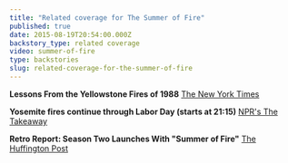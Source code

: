 ```yaml
---
title: "Related coverage for The Summer of Fire"
published: true
date: 2015-08-19T20:54:00.000Z
backstory_type: related coverage
video: summer-of-fire
type: backstories
slug: related-coverage-for-the-summer-of-fire
---
```


**Lessons From the Yellowstone Fires of 1988**
[The New York Times](http://www.nytimes.com/2013/09/02/booming/lessons-from-the-yellowstone-fires-of-1988.html?ref=booming)

**Yosemite fires continue through Labor Day (starts at 21:15)**
[NPR's The Takeaway](http://www.thetakeaway.org/story/315475-exploring-the-road-to-us-action-in-syria-the-state-of-higher-education-yosemite-fires-continue-through-labor-day/)

**Retro Report: Season Two Launches With "Summer of Fire"**
[The Huffington Post](http://www.huffingtonpost.com/olivia-katrandjian/report-report-season-2_b_3845668.html?utm_hp_ref=science)

